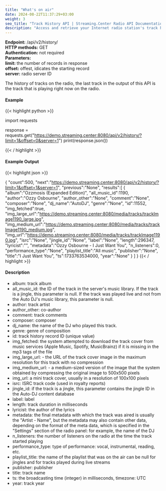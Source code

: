 ```yaml
---
title: "What's on air"
date: 2024-08-22T11:37:29+03:00
weight: 3
seo_title: "Track History API | Streaming.Center Radio API Documentation"
description: "Access and retrieve your Internet radio station's track history with our History API. Complete reference with JSON examples for integrating playback history into your applications."
---
```


<div class="api-block">
<b>Endpoint:</b> /api/v2/history/ <br/>
<b>HTTP methods:</b> GET <br/>
<b>Authentication:</b> not required<br/>
<b>Parameters:</b> <br/>
<b>limit: </b> the number of records in response<br/>
<b>offset:</b> offest, idicates the starting record<br/>
<b>server:</b> radio server ID<br/>
</div>

The history of tracks on the radio, the last track in the output of this API is the track that is playing right now on the radio.

#### Example

{{< highlight python  >}}

import requests

response = requests.get("https://demo.streaming.center:8080/api/v2/history/?limit=1&offset=0&server=1")
print(response.json())

{{< / highlight >}}

#### Example Output

{{< highlight json  >}}

{
   "count":500,
   "next":"https://demo.streaming.center:8080/api/v2/history/?limit=1&offset=1&server=1",
   "previous":"None",
   "results":[
      {
         "album":"Ozzmosis (Expanded Edition)",
         "all_music_id":1190,
         "author":"Ozzy Osbourne",
         "author_other":"None",
         "comment":"None",
         "composer":"None",
         "dj_name":"AutoDJ",
         "genre":"None",
         "id":11552,
         "img_fetched":true,
         "img_large_url":"https://demo.streaming.center:8080/media/tracks/trackImage1190_large.jpg",
         "img_medium_url":"https://demo.streaming.center:8080/media/tracks/trackImage1190_medium.jpg",
         "img_url":"https://demo.streaming.center:8080/media/tracks/trackImage1190.jpg",
         "isrc":"None",
         "jingle_id":"None",
         "label":"None",
         "length":296347,
         "lyricist":"",
         "metadata":"Ozzy Osbourne - I Just Want You",
         "n_listeners":0,
         "performance_type":"None",
         "playlist_title":"All music",
         "publisher":"None",
         "title":"I Just Want You",
         "ts":1733763534000,
         "year":"None"
      }
   ]
}
{{< / highlight >}}

#### Description

- album: track album 
- all_music_id: the ID of the track in the server's music library. If the track is a jingle, this parameter is null. If the track was played live and not from the Auto DJ's music library, this parameter is null.
- author: track artist
- author_other: co-author
- comment: track comments
- composer: composer
- dj_name: the name of the DJ who played this track.
- genre: genre of composition
- id: track history record ID (unique value)
- img_fetched: the system attempted to download the track cover from music services (Apple Music, Spotify, MusicBrainz) if it is missing in the mp3 tags of the file
- img_large_url: - the URL of the track cover image in the maximum resolution for this track with no compression
- img_medium_url: - a medium-sized version of the image that the system obtained by compressing the original image to 500x500 pixels
- img_url: a mini track cover, usually in a resolution of 100x100 pixels
- isrc: ISRC track code (used in royalty reports)
- jingle_id: if the track is a jingle, this parameter contains the jingle ID in the Auto-DJ content database
- label: label
- length: track duration in milliseconds
- lyricist: the author of the lyrics
- metadata: the final metadata with which the track was aired is usually the "Artist - Name", but the metadata may also contain other data, depending on the format of the meta data, which is specified in the "Settings" section of the radio panel: for example, the name of the DJ
- n_listeners: the number of listeners on the radio at the time the track started playing
- performance_type: type of performance: vocal, instrumental, reading, etc.
- playlist_title: the name of the playlist that was on the air can be null for jingles and for tracks played during live streams
- publisher: publisher
- title: track name
- ts: the broadcasting time (integer) in milliseconds, timezone: UTC
- year: track year